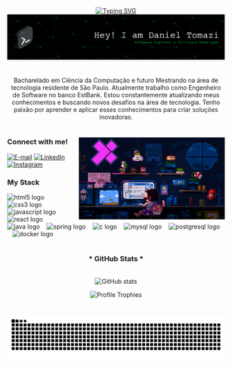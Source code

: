 <div align="center">
  <a href="https://git.io/typing-svg">
    <img src="https://readme-typing-svg.demolab.com?font=Fira+Code&weight=500&size=22&pause=1000&color=229A00&center=true&vCenter=true&random=false&width=524&lines=Welcome+to+my+profile!" alt="Typing SVG">
  </a>
</div>

<img align="center" alt="" src="./src/header-gif.png">

#

<p align="center">Bacharelado em Ciência da Computação e futuro Mestrando na área de tecnologia residente de São Paulo. Atualmente trabalho como Engenheiro de Software no banco EstBank.
Estou constantemente atualizando meus conhecimentos e buscando novos desafios na área de tecnologia. Tenho paixão por aprender e aplicar esses conhecimentos para criar soluções inovadoras.

#

<img align="right" alt="" height="190px" src="./src/mario.gif">

<h3 align="left">Connect with me!</h3>

[![E-mail](https://img.shields.io/badge/-Email-000?style=for-the-badge&logo=microsoft-outlook&logoColor=FF00F6&color:FFF)](mailto:daniel_tomazi_oliveira@hotmail.com)
[![LinkedIn](https://img.shields.io/badge/-LinkedIn-000?style=for-the-badge&logo=linkedin&logoColor=FF00F6&color:FFF)](https://www.linkedin.com/in/daniel-tomazi/)
[![Instagram](https://img.shields.io/badge/-Instagram-000?style=for-the-badge&logo=instagram&logoColor=FF00F6&color:FFF)](https://www.instagram.com/danieltomaziii/)


<h3 align="left">My Stack</h3>

<div align="left">
  <img src="https://cdn.jsdelivr.net/gh/devicons/devicon/icons/html5/html5-original.svg" height="25" alt="html5 logo"  />
  <img width="8" />
  <img src="https://cdn.jsdelivr.net/gh/devicons/devicon/icons/css3/css3-original.svg" height="25" alt="css3 logo"  />
  <img width="8" />
  <img src="https://cdn.jsdelivr.net/gh/devicons/devicon/icons/javascript/javascript-plain.svg" height="25" alt="javascript logo"  />
  <img width="8" />
  <img src="https://cdn.jsdelivr.net/gh/devicons/devicon/icons/react/react-original.svg" height="25" alt="react logo"  />
  <img width="8" />
  <img src="https://cdn.jsdelivr.net/gh/devicons/devicon/icons/java/java-original.svg" height="25" alt="java logo"  />
  <img width="8" />
  <img src="https://cdn.jsdelivr.net/gh/devicons/devicon/icons/spring/spring-original.svg" height="25" alt="spring logo"  />
  <img width="8" />
  <img src="https://cdn.jsdelivr.net/gh/devicons/devicon/icons/c/c-original.svg" height="25" alt="c logo"  />
  <img width="8" />
  <img src="https://cdn.jsdelivr.net/gh/devicons/devicon/icons/mysql/mysql-original.svg" height="25" alt="mysql logo"  />
  <img width="8" />
  <img src="https://cdn.jsdelivr.net/gh/devicons/devicon/icons/postgresql/postgresql-original.svg" height="25" alt="postgresql logo"  />
  <img width="8" />
  <img src="https://cdn.jsdelivr.net/gh/devicons/devicon/icons/docker/docker-original.svg" height="25" alt="docker logo"  />
</div>

#

<div style="text-align: center;" align="center">
  
  <h3>* GitHub Stats *</h3>
  <br>


<img src="https://github-readme-stats-git-masterrstaa-rickstaa.vercel.app/api?username=DanielTomazi&hide_title=true&show_icons=true&include_all_commits=false&count_private=true&line_height=25&hide=issues&bg_color=000&title_color=229A00&text_color=FFF&border_radius=3&border_color=229A00&icon_color=229A00&theme=matrix" alt="GitHub stats">

![Profile Trophies](https://github-profile-trophy.vercel.app/?username=ryo-ma&theme=matrix)
    
  </a>
</div>

#

<picture align="center">
  <source media="(prefers-color-scheme: dark)" srcset="https://raw.githubusercontent.com/DanielTomazi/DanielTomazi/output/github-contribution-grid-snake-dark.svg">
  <source media="(prefers-color-scheme: light)" srcset="https://raw.githubusercontent.com/DanielTomazi/DanielTomazi/output/github-contribution-grid-snake-dark.svg">
  <img align="center" alt="github contribution grid snake animation" src="https://raw.githubusercontent.com/DanielTomazi/DanielTomazi/output/github-contribution-grid-snake.svg">
</picture>
